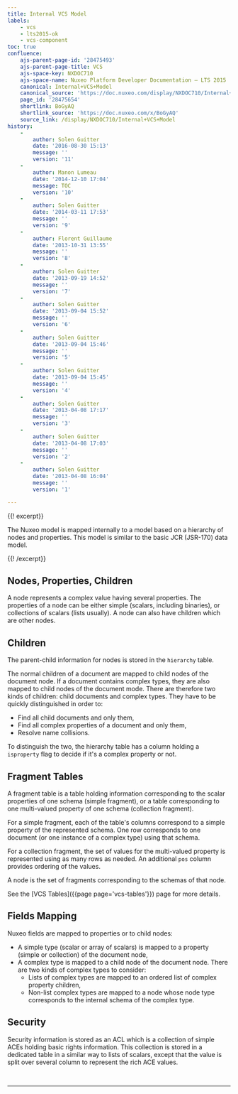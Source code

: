 ```yaml
---
title: Internal VCS Model
labels:
    - vcs
    - lts2015-ok
    - vcs-component
toc: true
confluence:
    ajs-parent-page-id: '28475493'
    ajs-parent-page-title: VCS
    ajs-space-key: NXDOC710
    ajs-space-name: Nuxeo Platform Developer Documentation — LTS 2015
    canonical: Internal+VCS+Model
    canonical_source: 'https://doc.nuxeo.com/display/NXDOC710/Internal+VCS+Model'
    page_id: '28475654'
    shortlink: BoGyAQ
    shortlink_source: 'https://doc.nuxeo.com/x/BoGyAQ'
    source_link: /display/NXDOC710/Internal+VCS+Model
history:
    - 
        author: Solen Guitter
        date: '2016-08-30 15:13'
        message: ''
        version: '11'
    - 
        author: Manon Lumeau
        date: '2014-12-10 17:04'
        message: TOC
        version: '10'
    - 
        author: Solen Guitter
        date: '2014-03-11 17:53'
        message: ''
        version: '9'
    - 
        author: Florent Guillaume
        date: '2013-10-31 13:55'
        message: ''
        version: '8'
    - 
        author: Solen Guitter
        date: '2013-09-19 14:52'
        message: ''
        version: '7'
    - 
        author: Solen Guitter
        date: '2013-09-04 15:52'
        message: ''
        version: '6'
    - 
        author: Solen Guitter
        date: '2013-09-04 15:46'
        message: ''
        version: '5'
    - 
        author: Solen Guitter
        date: '2013-09-04 15:45'
        message: ''
        version: '4'
    - 
        author: Solen Guitter
        date: '2013-04-08 17:17'
        message: ''
        version: '3'
    - 
        author: Solen Guitter
        date: '2013-04-08 17:03'
        message: ''
        version: '2'
    - 
        author: Solen Guitter
        date: '2013-04-08 16:04'
        message: ''
        version: '1'

---
```

{{! excerpt}}

The Nuxeo model is mapped internally to a model based on a hierarchy of nodes and properties. This model is similar to the basic JCR (JSR-170) data model.

{{! /excerpt}}

## Nodes, Properties, Children

A node represents a complex value having several properties. The properties of a node can be either simple (scalars, including binaries), or collections of scalars (lists usually). A node can also have children which are other nodes.

## Children

The parent-child information for nodes is stored in the `hierarchy` table.

The normal children of a document are mapped to child nodes of the document node. If a document contains complex types, they are also mapped to child nodes of the document mode. There are therefore two kinds of children: child documents and complex types. They have to be quickly distinguished in order to:

*   Find all child documents and only them,
*   Find all complex properties of a document and only them,
*   Resolve name collisions.

To distinguish the two, the hierarchy table has a column holding a `isproperty` flag to decide if it's a complex property or not.

## Fragment Tables

A fragment table is a table holding information corresponding to the scalar properties of one schema (simple fragment), or a table corresponding to one multi-valued property of one schema (collection fragment).

For a simple fragment, each of the table's columns correspond to a simple property of the represented schema. One row corresponds to one document (or one instance of a complex type) using that schema.

For a collection fragment, the set of values for the multi-valued property is represented using as many rows as needed. An additional `pos` column provides ordering of the values.

A node is the set of fragments corresponding to the schemas of that node.

See the [VCS Tables]({{page page='vcs-tables'}}) page for more details.

## Fields Mapping

Nuxeo fields are mapped to properties or to child nodes:

*   A simple type (scalar or array of scalars) is mapped to a property (simple or collection) of the document node,
*   A complex type is mapped to a child node of the document node. There are two kinds of complex types to consider:
    *   Lists of complex types are mapped to an ordered list of complex property children,
    *   Non-list complex types are mapped to a node whose node type corresponds to the internal schema of the complex type.

## Security

Security information is stored as an ACL which is a collection of simple ACEs holding basic rights information. This collection is stored in a dedicated table in a similar way to lists of scalars, except that the value is split over several column to represent the rich ACE values.

&nbsp;

* * *